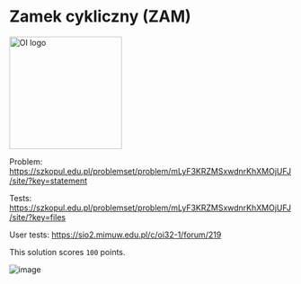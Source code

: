 # Zamek cykliczny (ZAM)

<img src="https://www.oi.edu.pl/static/images/logo_oi.png" alt="OI logo" width="200">

Problem:
https://szkopul.edu.pl/problemset/problem/mLyF3KRZMSxwdnrKhXMOjUFJ/site/?key=statement

Tests:
https://szkopul.edu.pl/problemset/problem/mLyF3KRZMSxwdnrKhXMOjUFJ/site/?key=files

User tests:
https://sio2.mimuw.edu.pl/c/oi32-1/forum/219

This solution scores `100` points.

![image](https://github.com/user-attachments/assets/4c03fb4f-e50a-4877-8ab8-331842d54ffd)


